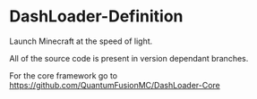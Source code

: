 # DashLoader-Definition
Launch Minecraft at the speed of light. 

All of the source code is present in version dependant branches.

For the core framework go to https://github.com/QuantumFusionMC/DashLoader-Core 
